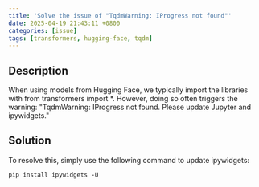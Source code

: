 ```yaml
---
title: 'Solve the issue of "TqdmWarning: IProgress not found"'
date: 2025-04-19 21:43:11 +0800
categories: [issue]
tags: [transformers, hugging-face, tqdm]
---
```

## Description

When using models from Hugging Face, we typically import the libraries with from transformers import *. However, doing so often triggers the warning: "TqdmWarning: IProgress not found. Please update Jupyter and ipywidgets."

## Solution

To resolve this, simply use the following command to update ipywidgets:

```shell
pip install ipywidgets -U
```
